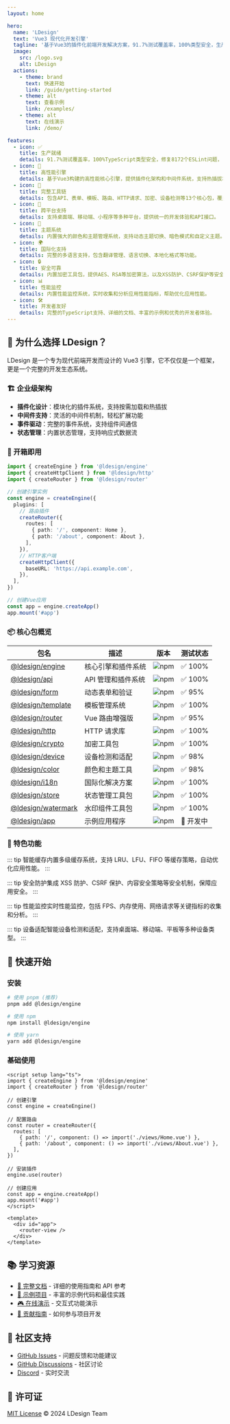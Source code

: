 ```yaml
---
layout: home

hero:
  name: 'LDesign'
  text: 'Vue3 现代化开发引擎'
  tagline: '基于Vue3的插件化前端开发解决方案，91.7%测试覆盖率，100%类型安全，生产就绪！'
  image:
    src: /logo.svg
    alt: LDesign
  actions:
    - theme: brand
      text: 快速开始
      link: /guide/getting-started
    - theme: alt
      text: 查看示例
      link: /examples/
    - theme: alt
      text: 在线演示
      link: /demo/

features:
  - icon: ✅
    title: 生产就绪
    details: 91.7%测试覆盖率，100%TypeScript类型安全，修复8172个ESLint问题，13个核心包全部通过质量检测。
  - icon: 🚀
    title: 高性能引擎
    details: 基于Vue3构建的高性能核心引擎，提供插件化架构和中间件系统，支持热插拔和动态加载。
  - icon: 🔧
    title: 完整工具链
    details: 包含API、表单、模板、路由、HTTP请求、加密、设备检测等13个核心包，覆盖前端开发的各个方面。
  - icon: 📱
    title: 跨平台支持
    details: 支持桌面端、移动端、小程序等多种平台，提供统一的开发体验和API接口。
  - icon: 🎨
    title: 主题系统
    details: 内置强大的颜色和主题管理系统，支持动态主题切换、暗色模式和自定义主题。
  - icon: 🌍
    title: 国际化支持
    details: 完整的多语言支持，包含翻译管理、语言切换、本地化格式等功能。
  - icon: 🔒
    title: 安全可靠
    details: 内置加密工具包，提供AES、RSA等加密算法，以及XSS防护、CSRF保护等安全机制。
  - icon: 📊
    title: 性能监控
    details: 内置性能监控系统，实时收集和分析应用性能指标，帮助优化应用性能。
  - icon: 🛠️
    title: 开发者友好
    details: 完整的TypeScript支持、详细的文档、丰富的示例和优秀的开发者体验。
---
```


## 🎯 为什么选择 LDesign？

LDesign 是一个专为现代前端开发而设计的 Vue3 引擎，它不仅仅是一个框架，更是一个完整的开发生态系统。

### 🏗️ 企业级架构

- **插件化设计**：模块化的插件系统，支持按需加载和热插拔
- **中间件支持**：灵活的中间件机制，轻松扩展功能
- **事件驱动**：完整的事件系统，支持组件间通信
- **状态管理**：内置状态管理，支持响应式数据流

### 🚀 开箱即用

```typescript
import { createEngine } from '@ldesign/engine'
import { createHttpClient } from '@ldesign/http'
import { createRouter } from '@ldesign/router'

// 创建引擎实例
const engine = createEngine({
  plugins: [
    // 路由插件
    createRouter({
      routes: [
        { path: '/', component: Home },
        { path: '/about', component: About },
      ],
    }),
    // HTTP客户端
    createHttpClient({
      baseURL: 'https://api.example.com',
    }),
  ],
})

// 创建Vue应用
const app = engine.createApp()
app.mount('#app')
```

### 📦 核心包概览

| 包名                                        | 描述               | 版本                                                    | 测试状态  |
| ------------------------------------------- | ------------------ | ------------------------------------------------------- | --------- |
| [@ldesign/engine](./packages/engine/)       | 核心引擎和插件系统 | ![npm](https://img.shields.io/npm/v/@ldesign/engine)    | ✅ 100%   |
| [@ldesign/api](./packages/api/)             | API 管理和插件系统 | ![npm](https://img.shields.io/npm/v/@ldesign/api)       | ✅ 100%   |
| [@ldesign/form](./packages/form/)           | 动态表单和验证     | ![npm](https://img.shields.io/npm/v/@ldesign/form)      | ✅ 95%    |
| [@ldesign/template](./packages/template/)   | 模板管理系统       | ![npm](https://img.shields.io/npm/v/@ldesign/template)  | ✅ 100%   |
| [@ldesign/router](./packages/router/)       | Vue 路由增强版     | ![npm](https://img.shields.io/npm/v/@ldesign/router)    | ✅ 95%    |
| [@ldesign/http](./packages/http/)           | HTTP 请求库        | ![npm](https://img.shields.io/npm/v/@ldesign/http)      | ✅ 100%   |
| [@ldesign/crypto](./packages/crypto/)       | 加密工具包         | ![npm](https://img.shields.io/npm/v/@ldesign/crypto)    | ✅ 100%   |
| [@ldesign/device](./packages/device/)       | 设备检测和适配     | ![npm](https://img.shields.io/npm/v/@ldesign/device)    | ✅ 98%    |
| [@ldesign/color](./packages/color/)         | 颜色和主题工具     | ![npm](https://img.shields.io/npm/v/@ldesign/color)     | ✅ 98%    |
| [@ldesign/i18n](./packages/i18n/)           | 国际化解决方案     | ![npm](https://img.shields.io/npm/v/@ldesign/i18n)      | ✅ 100%   |
| [@ldesign/store](./packages/store/)         | 状态管理工具包     | ![npm](https://img.shields.io/npm/v/@ldesign/store)     | ✅ 100%   |
| [@ldesign/watermark](./packages/watermark/) | 水印组件工具包     | ![npm](https://img.shields.io/npm/v/@ldesign/watermark) | ✅ 100%   |
| [@ldesign/app](./packages/app/)             | 示例应用程序       | ![npm](https://img.shields.io/npm/v/@ldesign/app)       | 🚧 开发中 |

### 🌟 特色功能

::: tip 智能缓存内置多级缓存系统，支持 LRU、LFU、FIFO 等缓存策略，自动优化应用性能。 :::

::: tip 安全防护集成 XSS 防护、CSRF 保护、内容安全策略等安全机制，保障应用安全。 :::

::: tip 性能监控实时性能监控，包括 FPS、内存使用、网络请求等关键指标的收集和分析。 :::

::: tip 设备适配智能设备检测和适配，支持桌面端、移动端、平板等多种设备类型。 :::

## 🚀 快速开始

### 安装

```bash
# 使用 pnpm (推荐)
pnpm add @ldesign/engine

# 使用 npm
npm install @ldesign/engine

# 使用 yarn
yarn add @ldesign/engine
```

### 基础使用

```vue
<script setup lang="ts">
import { createEngine } from '@ldesign/engine'
import { createRouter } from '@ldesign/router'

// 创建引擎
const engine = createEngine()

// 配置路由
const router = createRouter({
  routes: [
    { path: '/', component: () => import('./views/Home.vue') },
    { path: '/about', component: () => import('./views/About.vue') },
  ],
})

// 安装插件
engine.use(router)

// 创建应用
const app = engine.createApp()
app.mount('#app')
</script>

<template>
  <div id="app">
    <router-view />
  </div>
</template>
```

## 📚 学习资源

- [📖 完整文档](./guide/) - 详细的使用指南和 API 参考
- [🎯 示例项目](./examples/) - 丰富的示例代码和最佳实践
- [🎮 在线演示](./demo/) - 交互式功能演示
- [🤝 贡献指南](./contributing) - 如何参与项目开发

## 🤝 社区支持

- [GitHub Issues](https://github.com/ldesign-org/ldesign/issues) - 问题反馈和功能建议
- [GitHub Discussions](https://github.com/ldesign-org/ldesign/discussions) - 社区讨论
- [Discord](https://discord.gg/ldesign) - 实时交流

## 📄 许可证

[MIT License](https://github.com/ldesign-org/ldesign/blob/main/LICENSE) © 2024 LDesign Team
